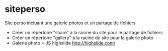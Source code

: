# siteperso

Site perso incluant une galerie photos et un partage de fichiers
- Créer un répertoire "share" à la racine du site pour le partage de fichiers
- Créer un répertoire "gallery" à la racine du site pour la galerie photo
- Galerie photo = JS highslide http://highslide.com/
